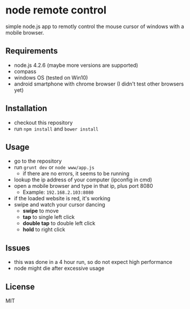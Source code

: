 # node remote control

simple node.js app to remotly control the mouse cursor of windows with a mobile browser.

## Requirements

- node.js 4.2.6 (maybe more versions are supported)
- compass
- windows OS (tested on Win10)
- android smartphone with chrome browser (I didn't test other browsers yet)

## Installation

- checkout this repository
- run `npm install` and `bower install`

## Usage

- go to the repository
- run `grunt dev` or `node www/app.js`
    - if there are no errors, it seems to be running
- lookup the ip address of your computer (ipconfig in cmd)
- open a mobile browser and type in that ip, plus port 8080
    + Example: `192.168.2.103:8080`
- if the loaded website is red, it's working
- swipe and watch your cursor dancing
    - **swipe** to move
    - **tap** to single left click
    - **double tap** to double left click
    - **hold** to right click

## Issues

- this was done in a 4 hour run, so do not expect high performance
- node might die after excessive usage

## License

MIT
